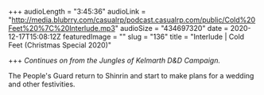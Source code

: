 +++
audioLength = "3:45:36"
audioLink = "http://media.blubrry.com/casualrp/podcast.casualrp.com/public/Cold%20Feet%20%7C%20Interlude.mp3"
audioSize = "434697320"
date = 2020-12-17T15:08:12Z
featuredImage = ""
slug = "136"
title = "Interlude | Cold Feet (Christmas Special 2020)"

+++
_Continues on from the Jungles of Kelmarth D&D Campaign._

The People's Guard return to Shinrin and start to make plans for a wedding and other festivities.